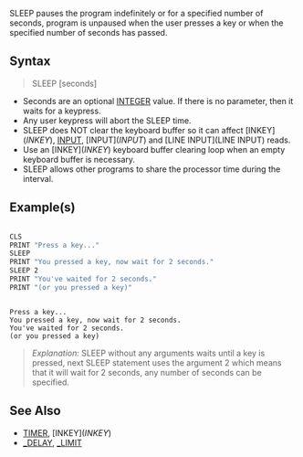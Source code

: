 SLEEP pauses the program indefinitely or for a specified number of seconds, program is unpaused when the user presses a key or when the specified number of seconds has passed.

## Syntax

> SLEEP [seconds]

* Seconds are an optional [INTEGER](INTEGER) value. If there is no parameter, then it waits for a keypress.
* Any user keypress will abort the SLEEP time.
* SLEEP does NOT clear the keyboard buffer so it can affect [INKEY$](INKEY$), [INPUT](INPUT), [INPUT$](INPUT$) and [LINE INPUT](LINE INPUT) reads. 
* Use an [INKEY$](INKEY$) keyboard buffer clearing loop when an empty keyboard buffer is necessary.
* SLEEP allows other programs to share the processor time during the interval.

## Example(s)

```vb

CLS 
PRINT "Press a key..."
SLEEP
PRINT "You pressed a key, now wait for 2 seconds."
SLEEP 2
PRINT "You've waited for 2 seconds."
PRINT "(or you pressed a key)"

```

```text

Press a key...
You pressed a key, now wait for 2 seconds.
You've waited for 2 seconds.
(or you pressed a key)

```

> *Explanation:* SLEEP without any arguments waits until a key is pressed, next SLEEP statement uses the argument 2 which means that it will wait for 2 seconds, any number of seconds can be specified.

## See Also
 
* [TIMER](TIMER), [INKEY$](INKEY$)
* [_DELAY](_DELAY), [_LIMIT](_LIMIT)
